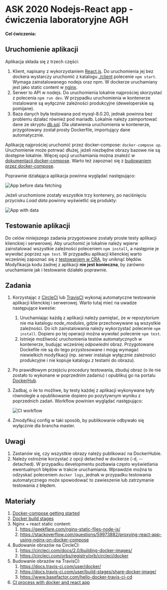 # ASK 2020 Nodejs-React app - ćwiczenia laboratoryjne AGH
**Cel ćwiczenia:**

## Uruchomienie aplikacji
Aplikacja składa się z trzech części:
1. Klient, napisany z wykorzystaniem [React.js](https://reactjs.org/). Do uruchomienia jej bez dockera wystarczy uruchomić z katalogu [./client](./client) polecenie `npm start`. Wymaga zainstalowanego nodejs oraz npm. W dockerze uruchamiany jest jako static content w [nginx](https://www.nginx.com/).
2. Serwer to API w nodejs. Do uruchomienia lokalnie najprościej skorzystać z polecenia `npm run dev`. W przypadku uruchomienia w kontenerze instalowane są _wyłącznie_ zależności produkcyjne (deweloperskie są pomijane).
3. Baza danych była testowana pod mysql-8.0.20, jednak powinna bez problemu działać również pod mariadb. Lokalnie należy zaimportować dane ze skryptu [db.sql](db/db.sql). Dla ułatwienia uruchomienia w kontenerze, przygotowany został prosty Dockerfile, importujący dane automatycznie.

Aplikację najprościej uruchomić przez docker-compose: `docker-compose up`. Uruchomienie może potrwać dłużej, jeżeli niezbędne obrazy bazowe nie są dostępne lokalnie. Więcej opcji uruchamiania można znaleźć w [dokumentacji docker-compose](https://docs.docker.com/compose/reference/up/). Warto też zapoznać się z [budowaniem przez docker-compose](https://docs.docker.com/compose/reference/build/).

Poprawnie działająca aplikacja powinna wyglądać następująco:

![App before data fetching](./res/ui-empty.jpg)

Jeżeli uruchomione zostały wszystkie trzy kontenery, po naciśnięciu przycisku _Load data_ powinny wyświetlić się produkty:

![App with data](./res/ui-full.jpg)

## Testowanie aplikacji
Do celów niniejszego zadania przygotowane zostały proste testy aplikacji klienckiej i serwerowej. Aby uruchomić je lokalnie należy wpierw zainstalować wszystkie zależności poleceniem `npm install`, a następnie je wywołać poprzez `npm test`. W przypadku aplikacji klienckiej warto wcześniej zapoznać się z [testowaniem w CRA](https://create-react-app.dev/docs/running-tests), by uniknąć błędów. Modyfikacja kodu żadnej z aplikacji **nie jest konieczna**, by zarówno uruchamianie jak i testowanie działało poprawnie.

## Zadania
1. Korzystając z [CircleCI](https://circleci.com/) lub [TravisCI](https://travis-ci.org/) wykonaj automatyczne testowanie aplikacji klienckiej i serwerowej. Warto tutaj mieć na uwadze następujące kwestie:
    1. Uruchamiając każdą z aplikacji należy pamiętać, że w repozytorium nie ma katalogu *node_modules*, gdzie przechowywane są wszystkie zależności. Do ich zainstalowania należy wykorzystać polecenie `npm install`. Dopiero po tej operacji można wywołać polecenie `npm test`.
    2. Istnieje możliwość uruchomienia testów automatycznych w kontenerze, budując wcześniej _odpowiedni_ obraz. Przygotowane Dockefile nie są do tego przystosowane i mogą wymagać niewielkich modyfikacji (np. serwer instaluje wyłącznie zależności produkcyjne i nie kopiuje katalogu z testami do obrazu).
2. Po prawidłowym przejściu procedury testowania, zbuduj obraz (o ile nie zostało to wykonane w poprzednim zadaniu) i opublikuj go na portalu [DockerHub](https://hub.docker.com/).
3. Zadbaj, o ile to możliwe, by testy każdej z aplikacji wykonywane były równolegle a opublikowanie dopiero po pozytywnym wyniku z poprzednich zadań. Workflow powinien wyglądać następująco:

    ![CI workflow](./res/workflow.jpg)
4. Zmodyfikuj config w taki sposób, by publikowanie odbywało się wyłącznie dla brancha master.

## Uwagi
1. Zastanów się, czy wszystkie obrazy należy publikować na DockerHubie.
2. Należy ostrożnie korzystać z opcji detached w dockerze (-d, --detached). W przypadku developmentu pozbawia często wyświetlania ewentualnych błędów w trakcie uruchamiania. Wprawdzie można to odzyskać poleceniem `docker logs`, jednak w przypadku testowania automatycznego może spowodować to zawieszenie lub zatrzymanie testowania z błędem.

## Materiały
1. [Docker-compose getting started](https://docs.docker.com/compose/gettingstarted/)
2. [Docker build stages](https://medium.com/@tonistiigi/advanced-multi-stage-build-patterns-6f741b852fae)
3. Nginx + react static content:
    1. https://geekflare.com/nginx-static-files-node-js/
    2. https://stackoverflow.com/questions/59973882/proxying-react-app-using-nginx-on-docker-compose
4. Budowanie obrazów na CircleCI:
    1. https://circleci.com/docs/2.0/building-docker-images/
    2. https://circleci.com/orbs/registry/orb/circleci/docker
5. Budowanie obrazów na TravisCI:
    1. https://docs.travis-ci.com/user/docker/
    2. https://docs.travis-ci.com/user/build-stages/share-docker-image/
    3. https://www.basefactor.com/hello-docker-travis-ci-cd
6. [CI process with docker and react app](https://medium.com/swlh/an-example-ci-process-for-react-apps-with-docker-2247171a218)
